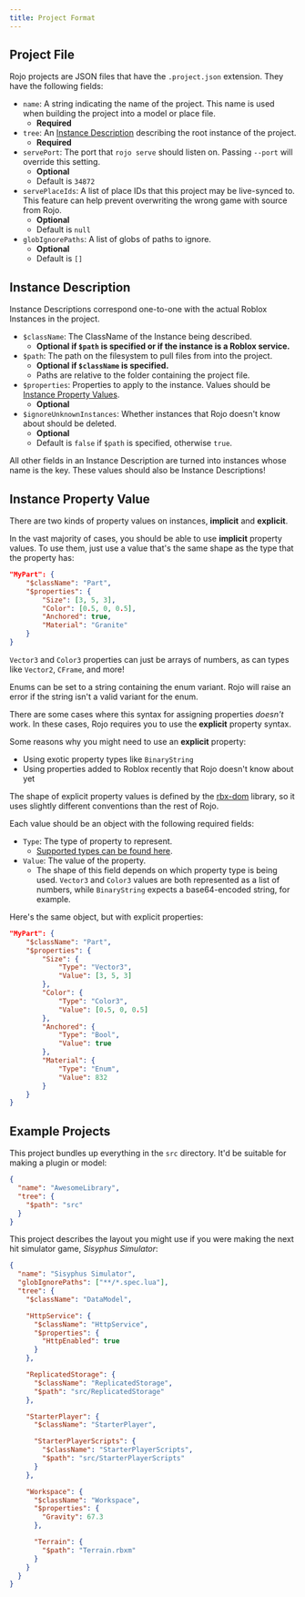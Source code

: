 ```yaml
---
title: Project Format
---
```


## Project File

Rojo projects are JSON files that have the `.project.json` extension. They have the following fields:

- `name`: A string indicating the name of the project. This name is used when building the project into a model or place file.
  - **Required**
- `tree`: An [Instance Description](#instance-description) describing the root instance of the project.
  - **Required**
- `servePort`: The port that `rojo serve` should listen on. Passing `--port` will override this setting.
  - **Optional**
  - Default is `34872`
- `servePlaceIds`: A list of place IDs that this project may be live-synced to. This feature can help prevent overwriting the wrong game with source from Rojo.
  - **Optional**
  - Default is `null`
- `globIgnorePaths`: A list of globs of paths to ignore.
  - **Optional**
  - Default is `[]`

## Instance Description

Instance Descriptions correspond one-to-one with the actual Roblox Instances in the project.

- `$className`: The ClassName of the Instance being described.
  - **Optional if `$path` is specified or if the instance is a Roblox service.**
- `$path`: The path on the filesystem to pull files from into the project.
  - **Optional if `$className` is specified.**
  - Paths are relative to the folder containing the project file.
- `$properties`: Properties to apply to the instance. Values should be [Instance Property Values](#instance-property-value).
  - **Optional**
- `$ignoreUnknownInstances`: Whether instances that Rojo doesn't know about should be deleted.
  - **Optional**
  - Default is `false` if `$path` is specified, otherwise `true`.

All other fields in an Instance Description are turned into instances whose name is the key. These values should also be Instance Descriptions!

## Instance Property Value

There are two kinds of property values on instances, **implicit** and **explicit**.

In the vast majority of cases, you should be able to use **implicit** property values. To use them, just use a value that's the same shape as the type that the property has:

```json
"MyPart": {
    "$className": "Part",
    "$properties": {
        "Size": [3, 5, 3],
        "Color": [0.5, 0, 0.5],
        "Anchored": true,
        "Material": "Granite"
    }
}
```

`Vector3` and `Color3` properties can just be arrays of numbers, as can types like `Vector2`, `CFrame`, and more!

Enums can be set to a string containing the enum variant. Rojo will raise an error if the string isn't a valid variant for the enum.

There are some cases where this syntax for assigning properties _doesn't_ work. In these cases, Rojo requires you to use the **explicit** property syntax.

Some reasons why you might need to use an **explicit** property:

- Using exotic property types like `BinaryString`
- Using properties added to Roblox recently that Rojo doesn't know about yet

The shape of explicit property values is defined by the [rbx-dom](https://github.com/LPGhatguy/rbx-dom) library, so it uses slightly different conventions than the rest of Rojo.

Each value should be an object with the following required fields:

- `Type`: The type of property to represent.
  - [Supported types can be found here](https://github.com/LPGhatguy/rbx-tree#property-type-coverage).
- `Value`: The value of the property.
  - The shape of this field depends on which property type is being used. `Vector3` and `Color3` values are both represented as a list of numbers, while `BinaryString` expects a base64-encoded string, for example.

Here's the same object, but with explicit properties:

```json
"MyPart": {
    "$className": "Part",
    "$properties": {
        "Size": {
            "Type": "Vector3",
            "Value": [3, 5, 3]
        },
        "Color": {
            "Type": "Color3",
            "Value": [0.5, 0, 0.5]
        },
        "Anchored": {
            "Type": "Bool",
            "Value": true
        },
        "Material": {
            "Type": "Enum",
            "Value": 832
        }
    }
}
```

## Example Projects

This project bundles up everything in the `src` directory. It'd be suitable for making a plugin or model:

```json
{
  "name": "AwesomeLibrary",
  "tree": {
    "$path": "src"
  }
}
```

This project describes the layout you might use if you were making the next hit simulator game, _Sisyphus Simulator_:

```json
{
  "name": "Sisyphus Simulator",
  "globIgnorePaths": ["**/*.spec.lua"],
  "tree": {
    "$className": "DataModel",

    "HttpService": {
      "$className": "HttpService",
      "$properties": {
        "HttpEnabled": true
      }
    },

    "ReplicatedStorage": {
      "$className": "ReplicatedStorage",
      "$path": "src/ReplicatedStorage"
    },

    "StarterPlayer": {
      "$className": "StarterPlayer",

      "StarterPlayerScripts": {
        "$className": "StarterPlayerScripts",
        "$path": "src/StarterPlayerScripts"
      }
    },

    "Workspace": {
      "$className": "Workspace",
      "$properties": {
        "Gravity": 67.3
      },

      "Terrain": {
        "$path": "Terrain.rbxm"
      }
    }
  }
}
```
